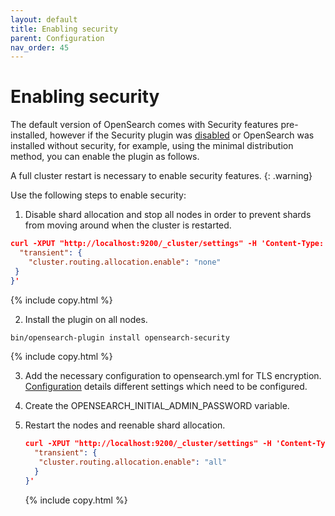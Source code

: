 ```yaml
---
layout: default
title: Enabling security
parent: Configuration
nav_order: 45
---
```


# Enabling security

The default version of OpenSearch comes with Security features pre-installed, however if the Security plugin was [disabled]({{site.url}}{{site.baseurl}}/security/configuration/disable/) or OpenSearch was installed without security, for example, using the minimal distribution method, you can enable the plugin as follows.

A full cluster restart is necessary to enable security features.
{: .warning}

Use the following steps to enable security:

1. Disable shard allocation and stop all nodes in order to prevent shards from moving around when the cluster is restarted.

  ```json
  curl -XPUT "http://localhost:9200/_cluster/settings" -H 'Content-Type: application/json' -d '{
    "transient": {
      "cluster.routing.allocation.enable": "none"
   }
  }'
 ```
 {% include copy.html %}
 
2. Install the plugin on all nodes.

  ```bash
  bin/opensearch-plugin install opensearch-security
  ```
  {% include copy.html %}
  
3. Add the necessary configuration to opensearch.yml for TLS encryption.
[Configuration]({{site.url}}{{site.baseurl}}/install-and-configure/configuring-opensearch/security-settings/) details different settings which need to be configured.

5. Create the OPENSEARCH_INITIAL_ADMIN_PASSWORD variable.
  
7. Restart the nodes and reenable shard allocation.

   ```json
   curl -XPUT "http://localhost:9200/_cluster/settings" -H 'Content-Type: application/json' -d '{
     "transient": {
      "cluster.routing.allocation.enable": "all"
     }
   }'
   ```
   {% include copy.html %}
